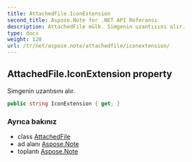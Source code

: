 ```yaml
---
title: AttachedFile.IconExtension
second_title: Aspose.Note for .NET API Referansı
description: AttachedFile mülk. Simgenin uzantısını alır.
type: docs
weight: 120
url: /tr/net/aspose.note/attachedfile/iconextension/
---
```

## AttachedFile.IconExtension property

Simgenin uzantısını alır.

```csharp
public string IconExtension { get; }
```

### Ayrıca bakınız

* class [AttachedFile](../)
* ad alanı [Aspose.Note](../../attachedfile/)
* toplantı [Aspose.Note](../../../)


